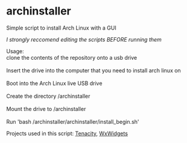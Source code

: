 # archinstaller
Simple script to install Arch Linux with a GUI

*I strongly reccomend editing the scripts BEFORE running them*


Usage:
<br>clone the contents of the repository onto a usb drive</br>
<br>Insert the drive into the computer that you need to install arch linux on</br>
<br>Boot into the Arch Linux live USB drive</br>
<br>Create the directory /archinstaller</br>
<br>Mount the drive to /archinstaller</br>
<br>Run 'bash /archinstaller/archinstaller/install_begin.sh'</br>

Projects used in this script:
<a href="https://github.com/tenacityteam/tenacity">Tenacity</a>,
<a href="https://github.com/wxWidgets/wxWidgets">WxWidgets</a>
